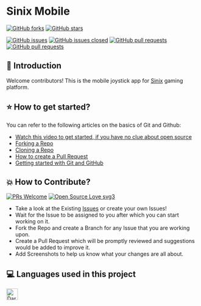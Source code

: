 # Sinix Mobile
[![GitHub forks](https://img.shields.io/github/forks/sinix-dev/sinix-android.svg?style=social&label=Fork&maxAge=43200)](https://github.com/sinix-dev/sinix-android/network/members)
[![GitHub stars](https://img.shields.io/github/stars/sinix-dev/sinix-android.svg?style=social&label=Stars&maxAge=43200)](https://github.com/sinix-dev/sinix-android/stargazers)

[![GitHub issues](https://img.shields.io/github/issues/sinix-dev/sinix-android.svg)](https://github.com/sinix-dev/sinix-android/issues)
[![GitHub issues closed](https://img.shields.io/github/issues-closed/sinix-dev/sinix-android.svg)](https://github.com/sinix-dev/sinix-android/issues?q=is%3Aissue+is%3Aclosed)
[![GitHub pull requests](https://img.shields.io/github/issues-pr/sinix-dev/sinix-android.svg)](https://github.com/sinix-dev/sinix-android/pulls)
[![GitHub pull requests](https://img.shields.io/github/issues-pr-closed/sinix-dev/sinix-android.svg)](https://github.com/sinix-dev/sinix-android/pulls?q=is%3Apr+is%3Aclosed)

## 👋 Introduction

Welcome contributors! This is the mobile joystick app for [Sinix](https://github.com/sinix-dev/sinix) gaming platform.

## ⭐ How to get started?

You can refer to the following articles on the basics of Git and Github:

- [Watch this video to get started, if you have no clue about open source](https://youtu.be/SL5KKdmvJ1U)
- [Forking a Repo](https://help.github.com/en/github/getting-started-with-github/fork-a-repo)
- [Cloning a Repo](https://help.github.com/en/desktop/contributing-to-projects/creating-a-pull-request)
- [How to create a Pull Request](https://opensource.com/article/19/7/create-pull-request-github)
- [Getting started with Git and GitHub](https://towardsdatascience.com/getting-started-with-git-and-github-6fcd0f2d4ac6)

## 💥 How to Contribute?

[![PRs Welcome](https://img.shields.io/badge/PRs-welcome-brightgreen.svg?style=flat-square)](http://makeapullrequest.com)
[![Open Source Love svg3](https://badges.frapsoft.com/os/v3/open-source.svg?v=103)](https://github.com/ellerbrock/open-source-badges/)

- Take a look at the Existing [Issues](https://github.com/sinix-dev/sinix-android/issues) or create your own Issues!
- Wait for the Issue to be assigned to you after which you can start working on it.
- Fork the Repo and create a Branch for any Issue that you are working upon.
- Create a Pull Request which will be promptly reviewed and suggestions would be added to improve it.
- Add Screenshots to help us know what your changes are all about.

## 💻 Languages used in this project

<img alt="Dart" src="https://img.shields.io/badge/dart-%230175C2.svg?&style=for-the-badge&logo=dart&logoColor=white" height="30">
